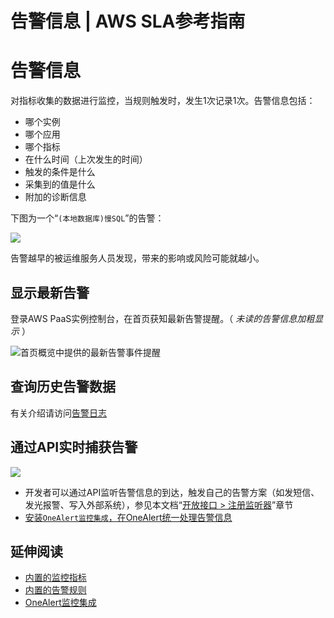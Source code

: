 # 告警信息 | AWS SLA参考指南

# 告警信息

对指标收集的数据进行监控，当规则触发时，发生1次记录1次。告警信息包括：

  * 哪个实例
  * 哪个应用
  * 哪个指标
  * 在什么时间（上次发生的时间）
  * 触发的条件是什么
  * 采集到的值是什么
  * 附加的诊断信息

下图为一个“`(本地数据库)慢SQL`”的告警：

![](https://docs.awspaas.com/reference-guide/aws-paas-sla-reference-guide/aws_sla_management/desc.png)

告警越早的被运维服务人员发现，带来的影响或风险可能就越小。

## 显示最新告警

登录AWS PaaS实例控制台，在首页获知最新告警提醒。（ _未读的告警信息加粗显示_ ）

![首页概览中提供的最新告警事件提醒](https://docs.awspaas.com/reference-guide/aws-paas-sla-reference-guide/aws_sla_management/new-alarms.png)

## 查询历史告警数据

有关介绍请访问[告警日志](<alarm_log.html>)

## 通过API实时捕获告警

![](https://docs.awspaas.com/reference-guide/aws-paas-sla-reference-guide/alarm.png)

  * 开发者可以通过API监听告警信息的到达，触发自己的告警方案（如发短信、发光报警、写入外部系统），参见本文档“[开放接口 > 注册监听器](<../aws_sla_api/listener.html>)”章节
  * [安装`OneAlert监控集成`，在OneAlert统一处理告警信息](<../appendix1/onealert.html>)

## 延伸阅读

  * [内置的监控指标](<../appendix1/resource_metric.html>)
  * [内置的告警规则](<../appendix1/alarm_rules.html>)
  * [OneAlert监控集成](<../appendix1/onealert.html>)